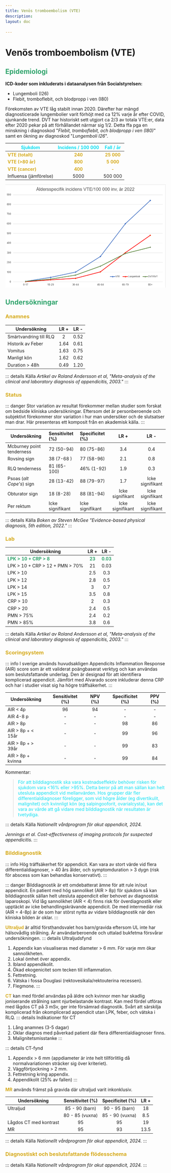 ```yaml
---
title: Venös tromboembolism (VTE)
description: 
layout: doc

---
```



<style>
gr { color: #30a46c }
re { color: #C70039 }
ye { color: #D6AB1E }
bl { color: #0CDFF2 }
</style>


# Venös tromboembolism (VTE)

## <gr> Epidemiologi </gr>

**ICD-koder som inkluderats i dataanalysen från Socialstyrelsen:**
* Lungemboli (I26)
* Flebit, tromboflebit, och blodpropp i ven (I80)

Förekomsten av VTE låg stabilt innan 2020. Därefter har mängd diagnosticerade lungembolier varit förhöjt med ca 12% varje år efter COVID, sjunkande trend. DVT har historiskt sett utgjort ca 2/3 av totala VTE:er, data efter 2020 pekar på att förhållandet närmar sig 1/2. Detta ffa pga en minskning i diagnoskod "_Flebit, tromboflebit, och blodpropp i ven (I80)_" samt en ökning av diagnoskod "_Lungemboli I26_".



| <bl> Sjukdom  </bl>           | <bl> Incidens / 100 000 </bl>   |    <bl> Fall / år </bl>     |
| -------------                 | :-----------:                   |     :---------------:       |
| <ye> **VTE (totalt)** </ye>   | <ye> **240** </ye>              |   <ye>  **25 000**   </ye>  |
| <ye> **VTE (>80 år)** </ye>   | <ye> **800** </ye>              |   <ye>  **5 000**    </ye>  |
| <ye> **VTE (cancer)** </ye>   | <ye> **400** </ye>              |   <ye>  **-**   </ye>       |
| Influensa (jämförelse)        | 5000                            |     500 000                 |

![graf-vte](graf-vte-alla.png)


## <gr> Undersökningar </gr>

### <ye> Anamnes </ye>

|  Undersökning             | LR +                       | LR -                          |
| -------------             | :--------------------:     |    :--------------------:     |
| Smärtvandring till RLQ    |  2                         |    0.52                           |
| Historik av Feber         |    1.64                    |    0.61                           |
| Vomitus                   |    1.63                    |    0.75                           |
| Manligt kön               |    1.62                    |    0.62                           |
| Duration > 48h            |    0.49                    |    1.20                           |


::: details Källa 
_Artikel av Roland Andersson et al, "Meta-analysis of the clinical and laboratory diagnosis of appendicitis, 2003."_
:::

### <ye> Status </ye>

::: danger Stor variation av resultat förekommer mellan studier som forskat om bedside kliniska undersökningar. Eftersom det är personberoende och subjektivt förekommer stor variation i hur man undersöker och de slutsatser man drar. Här presenteras ett komposit från en akademisk källa.
:::

|  Undersökning              | Sensitivitet (%)          | Specificitet (%)          | LR +                         | LR -                          |
| -------------              | :-----------              | :--------------------     | :--------------------:       |    :--------------------:     |
| Mcburney point tenderness  | 72 (50-94)                | 80 (75-86)                |    3.4                       |        0.4                    |
| Rovsing sign               | 38 (7-68 )                | 77 (58-96)                |    2.1                       |        0.8                    | 
| RLQ tenderness             | 81 (65-100)               | 46% (1-92)                |    1.9                       |        0.3                    |
| Psoas (_alt Cope's_) sign  | 28 (13-42)                | 88 (79-97)                |    1.7                       |       Icke signifikant        |
| Obturator sign             | 18 (8-28)                 | 88 (81-94)                |       Icke signifikant       |      Icke signifikant         |
| Per rektum                 | Icke signifikant          | Icke signifikant          |       Icke signifikant       |      Icke signifikant         |

::: details Källa 
_Boken av Steven McGee "Evidence-based physical diagnosis, 5th edition, 2022."_
::: 

### <ye> Lab </ye>

|  Undersökning                      | LR +                       | LR -                              |
| -------------                      | :--------------------:     |    :--------------------:         |
|<gr> __LPK > 10 + CRP > 8__  </gr>      |  <gr>  __23__ </gr>            |  <gr>  __0.03__   </gr>               |
| LPK > 10 + CRP > 12 + PMN > 70%    |    21                      |    0.03                           |
| LPK > 10                           |  2.5                       |    0.3                            |
| LPK > 12                           |  2.8                       |    0.5                            |
| LPK > 14                           |  3                         |    0.7                            |
| LPK > 15                           |  3.5                       |    0.8                            |
| CRP > 10                           |    2                       |    0.3                            |
| CRP > 20                           |    2.4                     |    0.5                            |
| PMN > 75%                          |    2.4                     |    0.2                            |
| PMN > 85%                          |    3.8                     |    0.6                            |

::: details Källa 
_Artikel av Roland Andersson et al, "Meta-analysis of the clinical and laboratory diagnosis of appendicitis, 2003."_
:::

### <ye> Scoringsystem </ye>

::: info I sverige används huvudsakligen Appendicits Inflammation Response (AIR) score som är ett validerat poängbaserat verktyg och kan användas som beslutsfattande underlag. Den är designad för att identifiera komplicerad appendicit. Jämfört med Alvarado score inkluderar denna CRP och har i studier visat sig ha högre träffsäkerhet.
:::



|  Undersökning      | Sensitivitet (%)          | NPV (%)                       | Specificitet (%)                 | PPV (%)                   |
| -------------      | :-----------:             | :--------------------:    | :--------------------:         |    :--------------------:       |
| AIR < 4p           | 96                        | 94                        |      -                         |       -                         |
| AIR 4-8 p          | -                         | -                         |     -                          |        -                        |
| AIR > 8p           | -                         | -                         |     98                         |        86                       |
| AIR > 8p + < 15år  | -                         | -                         |     99                         |        96                       |
| AIR > 8p + > 39år  | -                         | -                         |     99                         |        83                       |
| AIR > 8p + kvinna  | -                         | -                         |     99                         |        84                       |

Kommentar: 
> <bl> För att bilddiagnostik ska vara kostnadseffektiv behöver risken för sjukdom vara <16% eller >95%. Detta beror på att man sällan kan helt utesluta appendicit vid mellanvärden. Hos grupper där fler differentialdiagnoser föreligger, som vid högre ålder (eg divertikulit, malignitet) och kvinnligt kön (eg salpingooforit, ovarialcysta), kan det vara av värde att gå vidare med bilddiagnostik när resultaten är tvetydiga. </bl>

::: details Källa 
_Nationellt vårdprogram för akut appendicit, 2024._

_Jennings et al. Cost-effectiveness of imaging protocols for suspected appendicitis._
:::

### <ye> Bilddiagnostik </ye>

::: info Hög träffsäkerhet för appendicit. Kan vara av stort värde vid flera differentialdiagnoser, > 40 års ålder, och symptomduration > 3 dygn (risk för abscess som kan behandlas konservativt).
:::

::: danger Bilddiagnostik är ett omdebatterat ämne för att rule in/out appendicit. En patient med hög sannoliket (AIR > 8p) för sjukdom så kan bilddiagnostik sällan helt utesluta appendicit eller behovet av diagnostisk laparoskopi. Vid låg sannolikhet (AIR < 4) finns risk för överdiagnostik eller upptäckt av icke behandlingskrävande appendicit. De med intermediär risk (AIR = 4-8p) är de som har störst nytta av vidare bilddiagnostik när den kliniska bilden är oklar.
:::

**<ye>Ultraljud</ye>** är alltid försthandsvalet hos barn/gravida eftersom UL inte har hälsovådlig strålning. Är användarberoende och uttalad bukfetma försvårar undersökningen.
::: details Ultraljudsfynd
1. Appendix kan visualiseras med diameter > 6 mm. För varje mm ökar sannolikheten. 
2. Lokal ömhet över appendix. 
3. Ibland appendikolit.
4. Ökad ekogenicitet som tecken till inflammation.
5. Fettretning.
6. Vätska i fossa Douglasi (rektovesikala/rektouterina recessen).
7. Flegmone.
:::

**<ye>CT</ye>** kan med fördel användas på äldre och kvinnor men har skadlig joniserande strålning samt njurbelastande kontrast. Kan med fördel utföras med lågdos CT på 3 mSv, ger inte försämrad diagnostik. Svårt att särskilja komplicerad från okomplicerad appendicit utan LPK, feber, och vätska i RLQ.
::: details Indikationer för CT
1. Lång anamnes (3-5 dagar)
2. Oklar diagnos med påverkad patient där flera differentialdiagnoser finns.
3. Malignitetsmisstanke
:::

::: details CT-fynd
1. Appendix > 6 mm (appdiameter är inte helt tillförlitlig då normalvariationen sträcker sig över kriteriet).
2. Väggförtjockning > 2 mm.
3. Fettretning kring appendix.
4. Appendikolit (25% av fallen)
:::

**<ye>MR</ye>** används främst på gravida där ultraljud varit inkonklusiv. 

|  Undersökning         | Sensitivitet (%)          | Specificitet (%)          | LR +                        | 
| -------------         | :-----------:             | :--------------------:    | :--------------------:      |   
| Ultraljud             | 85 - 90  (barn)           | 90 - 95 (barn)            |   18                        |  
|                       | 80 - 85  (vuxna)          | 85 - 90 (vuxna)           |    8.5                      |  
| Lågdos CT med kontrast| 95                        | 95                        |     19                      |  
| MR                    | 95                        | 93                        |      13.5                   |   

::: details Källa 
_Nationellt vårdprogram för akut appendicit, 2024._
:::

### <ye> Diagnostiskt och beslutsfattande flödesschema </ye>



::: details Källa 
_Nationellt vårdprogram för akut appendicit, 2024._
:::